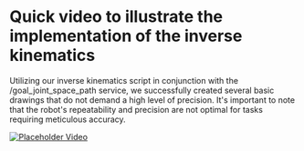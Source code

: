 # Quick video to illustrate the implementation of the inverse kinematics

Utilizing our inverse kinematics script in conjunction with the /goal_joint_space_path service, we successfully created several basic drawings that do not demand a high level of precision. It's important to note that the robot's repeatability and precision are not optimal for tasks requiring meticulous accuracy.

[![Placeholder Video](https://img.youtube.com/watch?v=yfIUMYHRLNg/0.jpg)](https://www.youtube.com/watch?v=yfIUMYHRLNg)
